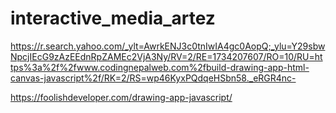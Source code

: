 # interactive_media_artez

https://r.search.yahoo.com/_ylt=AwrkENJ3c0tnIwIA4gc0AopQ;_ylu=Y29sbwNpcjIEcG9zAzEEdnRpZAMEc2VjA3Ny/RV=2/RE=1734207607/RO=10/RU=https%3a%2f%2fwww.codingnepalweb.com%2fbuild-drawing-app-html-canvas-javascript%2f/RK=2/RS=wp46KyxPQdqeHSbn58._eRGR4nc-

https://foolishdeveloper.com/drawing-app-javascript/